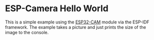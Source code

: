 
# ESP-Camera Hello World

This is a simple example using the [ESP32-CAM](https://github.com/espressif/esp32-camera) module via the ESP-IDF framework. The example takes a picture and just prints the size of the image to the console.

